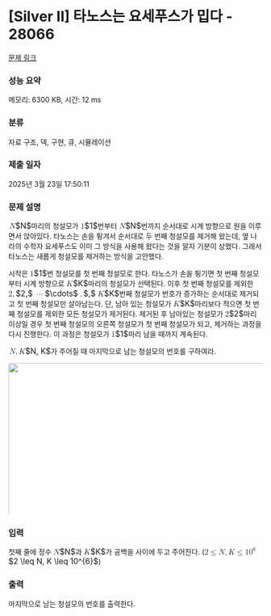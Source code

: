 # [Silver II] 타노스는 요세푸스가 밉다 - 28066 

[문제 링크](https://www.acmicpc.net/problem/28066) 

### 성능 요약

메모리: 6300 KB, 시간: 12 ms

### 분류

자료 구조, 덱, 구현, 큐, 시뮬레이션

### 제출 일자

2025년 3월 23일 17:50:11

### 문제 설명

<p><mjx-container class="MathJax" jax="CHTML" style="font-size: 109.9%; position: relative;"> <mjx-math class="MJX-TEX" aria-hidden="true"><mjx-mi class="mjx-i"><mjx-c class="mjx-c1D441 TEX-I"></mjx-c></mjx-mi></mjx-math><mjx-assistive-mml unselectable="on" display="inline"><math xmlns="http://www.w3.org/1998/Math/MathML"><mi>N</mi></math></mjx-assistive-mml><span aria-hidden="true" class="no-mathjax mjx-copytext">$N$</span></mjx-container>마리의 청설모가 <mjx-container class="MathJax" jax="CHTML" style="font-size: 109.9%; position: relative;"><mjx-math class="MJX-TEX" aria-hidden="true"><mjx-mn class="mjx-n"><mjx-c class="mjx-c31"></mjx-c></mjx-mn></mjx-math><mjx-assistive-mml unselectable="on" display="inline"><math xmlns="http://www.w3.org/1998/Math/MathML"><mn>1</mn></math></mjx-assistive-mml><span aria-hidden="true" class="no-mathjax mjx-copytext">$1$</span></mjx-container>번부터 <mjx-container class="MathJax" jax="CHTML" style="font-size: 109.9%; position: relative;"><mjx-math class="MJX-TEX" aria-hidden="true"><mjx-mi class="mjx-i"><mjx-c class="mjx-c1D441 TEX-I"></mjx-c></mjx-mi></mjx-math><mjx-assistive-mml unselectable="on" display="inline"><math xmlns="http://www.w3.org/1998/Math/MathML"><mi>N</mi></math></mjx-assistive-mml><span aria-hidden="true" class="no-mathjax mjx-copytext">$N$</span></mjx-container>번까지 순서대로 시계 방향으로 원을 이루면서 앉아있다. 타노스는 손을 튕겨서 순서대로 두 번째 청설모를 제거해 왔는데, 옆 나라의 수학자 요세푸스도 이미 그 방식을 사용해 왔다는 것을 알자 기분이 상했다. 그래서 타노스는 새롭게 청설모를 제거하는 방식을 고안했다.</p>

<p>시작은 <mjx-container class="MathJax" jax="CHTML" style="font-size: 109.9%; position: relative;"><mjx-math class="MJX-TEX" aria-hidden="true"><mjx-mn class="mjx-n"><mjx-c class="mjx-c31"></mjx-c></mjx-mn></mjx-math><mjx-assistive-mml unselectable="on" display="inline"><math xmlns="http://www.w3.org/1998/Math/MathML"><mn>1</mn></math></mjx-assistive-mml><span aria-hidden="true" class="no-mathjax mjx-copytext">$1$</span></mjx-container>번 청설모를 첫 번째 청설모로 한다. 타노스가 손을 튕기면 첫 번째 청설모부터 시계 방향으로 <mjx-container class="MathJax" jax="CHTML" style="font-size: 109.9%; position: relative;"><mjx-math class="MJX-TEX" aria-hidden="true"><mjx-mi class="mjx-i"><mjx-c class="mjx-c1D43E TEX-I"></mjx-c></mjx-mi></mjx-math><mjx-assistive-mml unselectable="on" display="inline"><math xmlns="http://www.w3.org/1998/Math/MathML"><mi>K</mi></math></mjx-assistive-mml><span aria-hidden="true" class="no-mathjax mjx-copytext">$K$</span></mjx-container>마리의 청설모가 선택된다. 이후 첫 번째 청설모를 제외한 <mjx-container class="MathJax" jax="CHTML" style="font-size: 109.9%; position: relative;"><mjx-math class="MJX-TEX" aria-hidden="true"><mjx-mn class="mjx-n"><mjx-c class="mjx-c32"></mjx-c></mjx-mn><mjx-mo class="mjx-n"><mjx-c class="mjx-c2C"></mjx-c></mjx-mo></mjx-math><mjx-assistive-mml unselectable="on" display="inline"><math xmlns="http://www.w3.org/1998/Math/MathML"><mn>2</mn><mo>,</mo></math></mjx-assistive-mml><span aria-hidden="true" class="no-mathjax mjx-copytext">$2,$</span></mjx-container> <mjx-container class="MathJax" jax="CHTML" style="font-size: 109.9%; position: relative;"><mjx-math class="MJX-TEX" aria-hidden="true"><mjx-mo class="mjx-n"><mjx-c class="mjx-c22EF"></mjx-c></mjx-mo></mjx-math><mjx-assistive-mml unselectable="on" display="inline"><math xmlns="http://www.w3.org/1998/Math/MathML"><mo>⋯</mo></math></mjx-assistive-mml><span aria-hidden="true" class="no-mathjax mjx-copytext">$\cdots$</span></mjx-container> <mjx-container class="MathJax" jax="CHTML" style="font-size: 109.9%; position: relative;"><mjx-math class="MJX-TEX" aria-hidden="true"><mjx-mo class="mjx-n"><mjx-c class="mjx-c2C"></mjx-c></mjx-mo></mjx-math><mjx-assistive-mml unselectable="on" display="inline"><math xmlns="http://www.w3.org/1998/Math/MathML"><mo>,</mo></math></mjx-assistive-mml><span aria-hidden="true" class="no-mathjax mjx-copytext">$,$</span></mjx-container> <mjx-container class="MathJax" jax="CHTML" style="font-size: 109.9%; position: relative;"><mjx-math class="MJX-TEX" aria-hidden="true"><mjx-mi class="mjx-i"><mjx-c class="mjx-c1D43E TEX-I"></mjx-c></mjx-mi></mjx-math><mjx-assistive-mml unselectable="on" display="inline"><math xmlns="http://www.w3.org/1998/Math/MathML"><mi>K</mi></math></mjx-assistive-mml><span aria-hidden="true" class="no-mathjax mjx-copytext">$K$</span></mjx-container>번째 청설모가 번호가 증가하는 순서대로 제거되고 첫 번째 청설모만 살아남는다. 단, 남아 있는 청설모가 <mjx-container class="MathJax" jax="CHTML" style="font-size: 109.9%; position: relative;"><mjx-math class="MJX-TEX" aria-hidden="true"><mjx-mi class="mjx-i"><mjx-c class="mjx-c1D43E TEX-I"></mjx-c></mjx-mi></mjx-math><mjx-assistive-mml unselectable="on" display="inline"><math xmlns="http://www.w3.org/1998/Math/MathML"><mi>K</mi></math></mjx-assistive-mml><span aria-hidden="true" class="no-mathjax mjx-copytext">$K$</span></mjx-container>마리보다 적으면 첫 번째 청설모를 제외한 모든 청설모가 제거된다. 제거된 후 남아있는 청설모가 <mjx-container class="MathJax" jax="CHTML" style="font-size: 109.9%; position: relative;"><mjx-math class="MJX-TEX" aria-hidden="true"><mjx-mn class="mjx-n"><mjx-c class="mjx-c32"></mjx-c></mjx-mn></mjx-math><mjx-assistive-mml unselectable="on" display="inline"><math xmlns="http://www.w3.org/1998/Math/MathML"><mn>2</mn></math></mjx-assistive-mml><span aria-hidden="true" class="no-mathjax mjx-copytext">$2$</span></mjx-container>마리 이상일 경우 첫 번째 청설모의 오른쪽 청설모가 첫 번째 청설모가 되고, 제거하는 과정을 다시 진행한다. 이 과정은 청설모가 <mjx-container class="MathJax" jax="CHTML" style="font-size: 109.9%; position: relative;"><mjx-math class="MJX-TEX" aria-hidden="true"><mjx-mn class="mjx-n"><mjx-c class="mjx-c31"></mjx-c></mjx-mn></mjx-math><mjx-assistive-mml unselectable="on" display="inline"><math xmlns="http://www.w3.org/1998/Math/MathML"><mn>1</mn></math></mjx-assistive-mml><span aria-hidden="true" class="no-mathjax mjx-copytext">$1$</span></mjx-container>마리 남을 때까지 계속된다.</p>

<p><mjx-container class="MathJax" jax="CHTML" style="font-size: 109.9%; position: relative;"> <mjx-math class="MJX-TEX" aria-hidden="true"><mjx-mi class="mjx-i"><mjx-c class="mjx-c1D441 TEX-I"></mjx-c></mjx-mi><mjx-mo class="mjx-n"><mjx-c class="mjx-c2C"></mjx-c></mjx-mo><mjx-mi class="mjx-i" space="2"><mjx-c class="mjx-c1D43E TEX-I"></mjx-c></mjx-mi></mjx-math><mjx-assistive-mml unselectable="on" display="inline"><math xmlns="http://www.w3.org/1998/Math/MathML"><mi>N</mi><mo>,</mo><mi>K</mi></math></mjx-assistive-mml><span aria-hidden="true" class="no-mathjax mjx-copytext">$N, K$</span></mjx-container>가 주어질 때 마지막으로 남는 청설모의 번호를 구하여라.</p>

<p style="text-align: center;"><img alt="" src="https://upload.acmicpc.net/9bf0dfbd-8997-42ed-8fef-7f89d3172917/-/preview/" style="max-height: 300px; object-fit: contain; display: inline-block; width: 550px; height: 550px;"></p>

### 입력 

 <p>첫째 줄에 정수 <mjx-container class="MathJax" jax="CHTML" style="font-size: 109.9%; position: relative;"><mjx-math class="MJX-TEX" aria-hidden="true"><mjx-mi class="mjx-i"><mjx-c class="mjx-c1D441 TEX-I"></mjx-c></mjx-mi></mjx-math><mjx-assistive-mml unselectable="on" display="inline"><math xmlns="http://www.w3.org/1998/Math/MathML"><mi>N</mi></math></mjx-assistive-mml><span aria-hidden="true" class="no-mathjax mjx-copytext">$N$</span></mjx-container>과 <mjx-container class="MathJax" jax="CHTML" style="font-size: 109.9%; position: relative;"><mjx-math class="MJX-TEX" aria-hidden="true"><mjx-mi class="mjx-i"><mjx-c class="mjx-c1D43E TEX-I"></mjx-c></mjx-mi></mjx-math><mjx-assistive-mml unselectable="on" display="inline"><math xmlns="http://www.w3.org/1998/Math/MathML"><mi>K</mi></math></mjx-assistive-mml><span aria-hidden="true" class="no-mathjax mjx-copytext">$K$</span></mjx-container>가 공백을 사이에 두고 주어진다. (<mjx-container class="MathJax" jax="CHTML" style="font-size: 109.9%; position: relative;"><mjx-math class="MJX-TEX" aria-hidden="true"><mjx-mn class="mjx-n"><mjx-c class="mjx-c32"></mjx-c></mjx-mn><mjx-mo class="mjx-n" space="4"><mjx-c class="mjx-c2264"></mjx-c></mjx-mo><mjx-mi class="mjx-i" space="4"><mjx-c class="mjx-c1D441 TEX-I"></mjx-c></mjx-mi><mjx-mo class="mjx-n"><mjx-c class="mjx-c2C"></mjx-c></mjx-mo><mjx-mi class="mjx-i" space="2"><mjx-c class="mjx-c1D43E TEX-I"></mjx-c></mjx-mi><mjx-mo class="mjx-n" space="4"><mjx-c class="mjx-c2264"></mjx-c></mjx-mo><mjx-msup space="4"><mjx-mn class="mjx-n"><mjx-c class="mjx-c31"></mjx-c><mjx-c class="mjx-c30"></mjx-c></mjx-mn><mjx-script style="vertical-align: 0.393em;"><mjx-texatom size="s" texclass="ORD"><mjx-mn class="mjx-n"><mjx-c class="mjx-c36"></mjx-c></mjx-mn></mjx-texatom></mjx-script></mjx-msup></mjx-math><mjx-assistive-mml unselectable="on" display="inline"><math xmlns="http://www.w3.org/1998/Math/MathML"><mn>2</mn><mo>≤</mo><mi>N</mi><mo>,</mo><mi>K</mi><mo>≤</mo><msup><mn>10</mn><mrow data-mjx-texclass="ORD"><mn>6</mn></mrow></msup></math></mjx-assistive-mml><span aria-hidden="true" class="no-mathjax mjx-copytext">$2 \leq N, K \leq 10^{6}$</span></mjx-container>)</p>

### 출력 

 <p>마지막으로 남는 청설모의 번호를 출력한다.</p>

